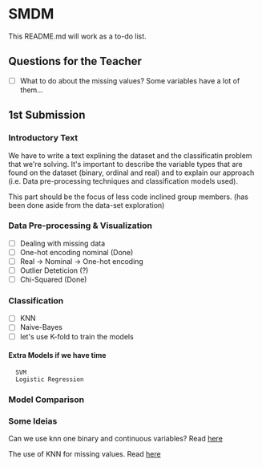 # SMDM

This README.md will work as a to-do list.

## Questions for the Teacher

  - [ ] What to do about the missing values? Some variables have a lot of them...

## 1st Submission

### Introductory Text

We have to write a text explining the dataset and the classificatin problem that we're solving. It's important to describe the variable types that are found on the dataset (binary, ordinal and real) and to explain our approach (i.e. Data pre-processing techniques and classification models used).

This part should be the focus of less code inclined group members. (has been done aside from the data-set exploration)

### Data Pre-processing & Visualization
  - [ ] Dealing with missing data
  - [ ] One-hot encoding nominal (Done)
  - [ ] Real -> Nominal -> One-hot encoding
  - [ ] Outlier Deteticion (?)
  - [ ] Chi-Squared (Done)

### Classification
  - [ ] KNN
  - [ ] Naive-Bayes 
  - [ ] let's use K-fold to train the models
  #### Extra Models if we have time
      SVM
      Logistic Regression
  
### Model Comparison

### Some Ideias

Can we use knn one binary and continuous variables? Read [here](https://stats.stackexchange.com/questions/271043/k-nearest-neighbour-with-continuous-and-binary-variables)

The use of KNN for missing values. Read [here](https://towardsdatascience.com/the-use-of-knn-for-missing-values-cf33d935c637)

###
